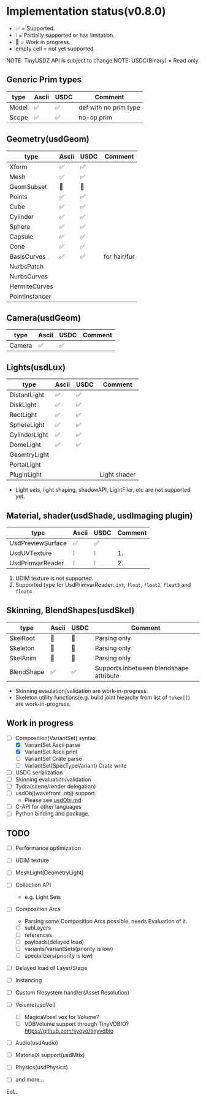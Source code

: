 # Implementation status(v0.8.0)

* ✅ = Supported.
* ❕ = Partially supported or has limitation.
* 🚧 = Work in progress.
* empty cell = not yet supported.

NOTE: TinyUSDZ API is subject to change
NOTE: USDC(Binary) = Read only

## Generic Prim types

| type        | Ascii | USDC | Comment               |
| ----------- | ----- | ---- | --------------------- |
| Model       | ✅    | ✅   | def with no prim type |
| Scope       | ✅    | ✅   | no-op prim            |

## Geometry(usdGeom)

| type           | Ascii | USDC | Comment      |
| -----------    | ----- | ---- | -------      |
| Xform          | ✅    | ✅   |              |
| Mesh           | ✅    | ✅   |              |
| GeomSubset     | 🚧    | 🚧   |              |
| Points         | ✅    | ✅   |              |
| Cube           | ✅    | ✅   |              |
| Cylinder       | ✅    | ✅   |              |
| Sphere         | ✅    | ✅   |              |
| Capsule        | ✅    | ✅   |              |
| Cone           | ✅    | ✅   |              |
| BasisCurves    | ✅    | ✅   | for hair/fur |
| NurbsPatch     |       |      |              |
| NurbsCurves    |       |      |              |
| HermiteCurves  |       |      |              |
| PointInstancer |       |      |              |

## Camera(usdGeom)

| type        | Ascii | USDC | Comment |
| ----------- | ----- | ---- | ------- |
| Camera      | ✅    | ✅   |         |

## Lights(usdLux)

| type          | Ascii | USDC | Comment      |
| -----------   | ----- | ---- | -------      |
| DistantLight  | ✅    | ✅   |              |
| DiskLight     | ✅    | ✅   |              |
| RectLight     | ✅    | ✅   |              |
| SphereLight   | ✅    | ✅   |              |
| CylinderLight | ✅    | ✅   |              |
| DomeLight     | ✅    | ✅   |              |
| GeomtryLight  |       |      |              |
| PortalLight   |       |      |              |
| PluginLight   |       |      | Light shader |


* Light sets, light shaping, shadowAPI, LightFiler, etc are not supported yet.

## Material, shader(usdShade, usdImaging plugin)

| type              | Ascii | USDC | Comment |
| -----------       | ----- | ---- | ------- |
| UsdPreviewSurface | ✅    | ✅   |         |
| UsdUVTexture      | ❕    | ❕   | 1.      |
| UsdPrimvarReader  | ❕    | ❕   | 2.      |


1. UDIM texture is not supported.
2. Supported type for UsdPrimvarReader: `int`, `float`, `float2`, `float3` and `float4`

## Skinning, BlendShapes(usdSkel)

| type        | Ascii | USDC | Comment      |
| ----------- | ----- | ---- | -------      |
| SkelRoot    | 🚧    | 🚧   | Parsing only |
| Skeleton    | 🚧    | 🚧   | Parsing only |
| SkelAnim    | 🚧    | 🚧   | Parsing only |
| BlendShape  | ✅    | ✅   | Supports inbetween blendshape attribute |

* Skinning evaulation/validation are work-in-progress.
* Skeleton utility functions(e.g. build joint hiearchy from list of `token[]`) are work-in-progress.

## Work in progress

* [ ] Composition(VariantSet) syntax
  * [x] VariantSet Ascii parse
  * [x] VariantSet Ascii print
  * [ ] VariantSet Crate parse
  * [ ] VariantSet(SpecTypeVariant) Crate write
* [ ] USDC serialization
* [ ] Skinning evaluation/validation
* [ ] Tydra(scene/render delegation)
* [ ] usdObj(wavefront .obj) support.
  * Please see [usdObj.md](usdObj.md)
* [ ] C-API for other languages
* [ ] Python binding and package.

## TODO

* [ ] Performance optimization
* [ ] UDIM texture
* [ ] MeshLight(GeometryLight)
* [ ] Collection API
  * e.g. Light Sets
* [ ] Composition Arcs
  * Parsing some Composition Arcs possible, needs Evaluation of it.
  * [ ] subLayers
  * [ ] references
  * [ ] payloads(delayed load)
  * [ ] variants/variantSets(priority is low)
  * [ ] specializers(priority is low)
* [ ] Delayed load of Layer/Stage
* [ ] Instancing
* [ ] Custom filesystem handler(Asset Resolution)
* [ ] Volume(usdVol)
  * [ ] MagicaVoxel vox for Volume?
  * [ ] VDBVolume support through TinyVDBIO? https://github.com/syoyo/tinyvdbio
* [ ] Audio(usdAudio)
* [ ] MaterialX support(usdMtlx)
* [ ] Physics(usdPhysics)
* [ ] and more...


EoL.
